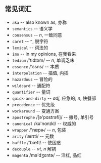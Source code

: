 ## 常见词汇

- `aka` -- also known as, 亦称
- `semantics` -- 语义学
- `consensus` -- *n*, 一致同意
- `caret` -- `^`, 脱字符
- `lexical` -- 词法的
- `imo` -- in my opinions, 在我看来
- `tedium` /'tidɪəm/ -- *n*, 单调乏味
- `essence` /'ɛsns/ -- 本质
- `interpolation` -- 插值, 内插
- `hazardous` -- 冒险的
- `wildcard` -- 通配符
- `quantifier` -- 量词
- `quick-and-dirty` -- *adj*, 应急的; *n*, 快餐部
- `precedence` -- 优先级
- `workaround` -- 变通方案
- `apostrophe` /[ə'pɑstrəfi]/ -- 撇号, 单引号
- `canonical` /kə'nɑnɪkl/ -- 权威的
- `wrapper` /'ræpɚ/ -- *n*, 包装
- `arity` /ˈærɪti/ -- 元数
- `baffle` /'bæfl/ -- 使困惑
- `decouple` -- *vt, n* 解耦
- `magenta` /mə'dʒɛntə/ -- 洋红, 品红
